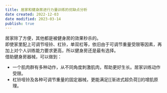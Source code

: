 ```yaml
---
title: 居家和健身房进行力量训练的优缺点分析
date created: 2022-12-03
date modified: 2023-03-14
publish: true
---
```


居家除了方便，其他都是被健身房的效果秒杀的。  
即使家里配上可调节哑铃、杠铃，单双杠等，依旧由于可调节重量受限等因素，再加上对个人训练能力要求更高，所以健身房还是最有选择。  
借助健身房器械，可以做到：

- 一个肌肉群有多种动作，从不同角度刺激肌肉，帮助更好生长。居家训练动作受限。
- 杠铃哑铃及各种可调节重量的固定器械，更能满足[[渐进式超负荷]]的增肌原理。